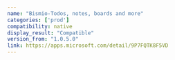 ```yaml
---
name: "Bismio-Todos, notes, boards and more"
categories: ['prod']
compatibility: native
display_result: "Compatible"
version_from: "1.0.5.0"
link: https://apps.microsoft.com/detail/9P7FQTK8F5VD
---
```

